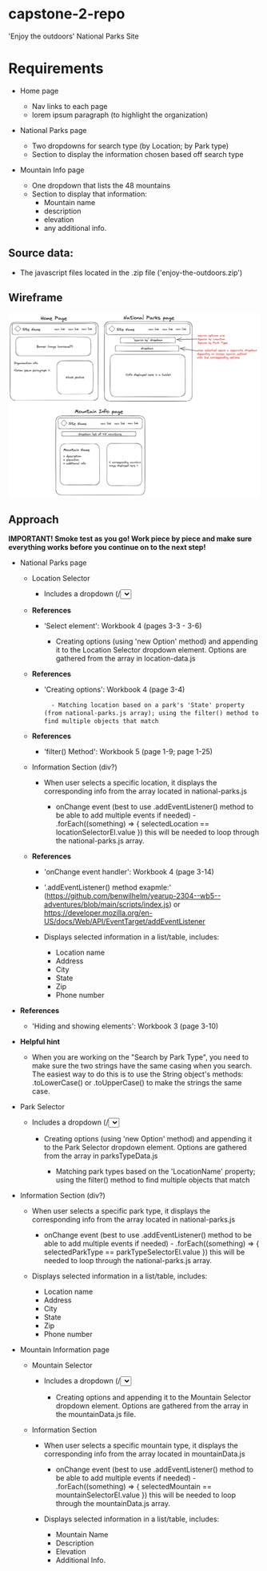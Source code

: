 # capstone-2-repo

'Enjoy the outdoors' National Parks Site

# Requirements

- Home page

  - Nav links to each page
  - lorem ipsum paragraph (to highlight the organization)

- National Parks page

  - Two dropdowns for search type (by Location; by Park type)
  - Section to display the information chosen based off search type

- Mountain Info page

  - One dropdown that lists the 48 mountains
  - Section to display that information:
    - Mountain name
    - description
    - elevation
    - any additional info.

## Source data:

- The javascript files located in the .zip file ('enjoy-the-outdoors.zip')

## Wireframe

![Wireframe of page](./capstone-2-wireframe.png)

## Approach

**IMPORTANT! Smoke test as you go! Work piece by piece and make sure everything works before you continue on to the next step!**

- National Parks page

  - Location Selector

    - Includes a dropdown (/<select> element) for Location search type

  - **References**

    - 'Select element': Workbook 4 (pages 3-3 - 3-6)

      - Creating options (using 'new Option' method) and appending it to the Location Selector dropdown element.
        Options are gathered from the array in location-data.js

  - **References**

    - 'Creating options': Workbook 4 (page 3-4)

            - Matching location based on a park's 'State' property (from national-parks.js array); using the filter() method to find multiple objects that match

  - **References**

    - 'filter() Method': Workbook 5 (page 1-9; page 1-25)

  - Information Section (div?)

    - When user selects a specific location, it displays the corresponding info from the array located in national-parks.js

      - onChange event (best to use .addEventListener() method to be able to add multiple events if needed) - .forEach((something) => {
        selectedLocation == locationSelectorEl.value
        })
        this will be needed to loop through the national-parks.js array.

  - **References**

    - 'onChange event handler': Workbook 4 (page 3-14)
    - '.addEventListener() method exapmle:' (https://github.com/benwilhelm/yearup-2304--wb5--adventures/blob/main/scripts/index.js) or https://developer.mozilla.org/en-US/docs/Web/API/EventTarget/addEventListener

    - Displays selected information in a list/table, includes:
      - Location name
      - Address
      - City
      - State
      - Zip
      - Phone number

- **References**

  - 'Hiding and showing elements': Workbook 3 (page 3-10)

- **Helpful hint**

  - When you are working on the "Search by Park Type", you need to make sure the two strings have the same casing when you search. The easiest way to do this is to use the String object's methods: .toLowerCase() or .toUpperCase() to make the strings the same case.

- Park Selector

  - Includes a dropdown (/<select> element) for Park Type search type

    - Creating options (using 'new Option' method) and appending it to the Park Selector dropdown element. Options are gathered from the array in parksTypeData.js

      - Matching park types based on the 'LocationName' property; using the filter() method to find multiple objects that match

- Information Section (div?)

  - When user selects a specific park type, it displays the corresponding info from the array located in national-parks.js

    - onChange event (best to use .addEventListener() method to be able to add multiple events if needed) - .forEach((something) => {
      selectedParkType == parkTypeSelectorEl.value
      })
      this will be needed to loop through the national-parks.js array.

  - Displays selected information in a list/table, includes:
    - Location name
    - Address
    - City
    - State
    - Zip
    - Phone number

- Mountain Information page

  - Mountain Selector

    - Includes a dropdown (/<select> element) for each of the 48 mountains.

      - Creating options and appending it to the Mountain Selector dropdown element. Options are gathered from the array in the mountainData.js file.

  - Information Section

    - When user selects a specific mountain type, it displays the corresponding info from the array located in mountainData.js

      - onChange event (best to use .addEventListener() method to be able to add multiple events if needed) - .forEach((something) => {
        selectedMountain == mountainSelectorEl.value
        })
        this will be needed to loop through the mountainData.js array.

    - Displays selected information in a list/table, includes:
      - Mountain Name
      - Description
      - Elevation
      - Additional Info.
